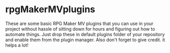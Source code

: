 # rpgMakerMVplugins

These are some basic RPG Maker MV plugins that you can use in your project without hassle of sitting down for hours and figuring out how to automate things.
Just drop these in default plugins folder of your repository and enable them from the plugin manager.
Also don't forget to give credit. it helps a lot!
